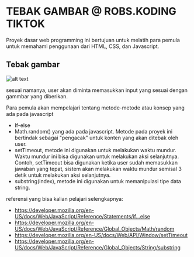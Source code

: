 # TEBAK GAMBAR @ ROBS.KODING TIKTOK

Proyek dasar web programming ini bertujuan untuk melatih para pemula untuk memahami penggunaan dari HTML, CSS, dan Javascript.

## Tebak gambar

![alt text](raw=true)

sesuai namanya, user akan diminta memasukkan input yang sesuai dengan gammbar yang diberikan.

Para pemula akan mempelajari tentang metode-metode atau konsep yang ada pada javascript

- If-else
- Math.random() yang ada pada javascript. Metode pada proyek ini bertindak sebagai "pengacak" untuk konten yang akan ditebak oleh user.
- setTimeout, metode ini digunakan untuk melakukan waktu mundur. Waktu mundur ini bisa digunakan untuk melakukan aksi selanjutnya. Contoh, setTimeout bisa digunakan ketika user sudah memasukkan jawaban yang tepat, sistem akan melakukan waktu mundur semisal 3 detik untuk melakukan aksi selanjutnya.
- substring(index), metode ini digunakan untuk memanipulasi tipe data string.

referensi yang bisa kalian pelajari selengkapnya:

- https://developer.mozilla.org/en-US/docs/Web/JavaScript/Reference/Statements/if...else
- https://developer.mozilla.org/en-US/docs/Web/JavaScript/Reference/Global_Objects/Math/random
- https://developer.mozilla.org/en-US/docs/Web/API/Window/setTimeout
- https://developer.mozilla.org/en-US/docs/Web/JavaScript/Reference/Global_Objects/String/substring
